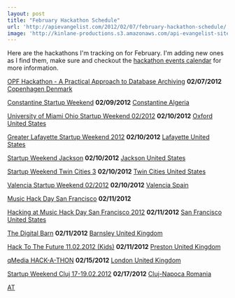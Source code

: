```yaml
---
layout: post
title: "February Hackathon Schedule"
url: 'http://apievangelist.com/2012/02/07/february-hackathon-schedule/'
image: 'http://kinlane-productions.s3.amazonaws.com/api-evangelist-site/blog/tag-cloud-hackathon.png'
---
```


Here are the hackathons I'm tracking on for February. I'm adding new ones as I find them, make sure and checkout the [hackathon events calendar][1] for more information.

[OPF Hackathon - A Practical Approach to Database Archiving][2]
**02/07/2012**
[Copenhagen
Denmark][2]

[Constantine Startup Weekend][3]
**02/09/2012**
[Constantine
Algeria][3]

[University of Miami Ohio Startup Weekend 02/2012][4]
**02/10/2012**
[Oxford
United States][4]

[Greater Lafayette Startup Weekend 2012][5]
**02/10/2012**
[Lafayette
United States][5]

[Startup Weekend Jackson][6]
**02/10/2012**
[Jackson
United States][6]

[Startup Weekend Twin Cities 3][7]
**02/10/2012**
[Twin Cities
United States][7]

[Valencia Startup Weekend 02/2012][8]
**02/10/2012**
[Valencia
Spain][8]

[Music Hack Day San Francisco][9]
**02/11/2012**



[Hacking at Music Hack Day San Francisco 2012][10]
**02/11/2012**
[San Francisco
United States][10]

[The Digital Barn][11]
**02/11/2012**
[Barnsley
United Kingdom][11]

[Hack To The Future 11.02.2012 (Kids)][12]
**02/11/2012**
[Preston
United Kingdom][12]

[qMedia HACK-A-THON][13]
**02/15/2012**
[London
United Kingdom][13]

[Startup Weekend Cluj 17-19.02.2012][14]
**02/17/2012**
[Cluj-Napoca
Romania][14]

[AT][15]

   [1]: /events/ (Hackathon events calendar)
   [2]: /events/opf_hackathon__a_practical_approach_to_database_archiving.php
   [3]: /events/constantine_startup_weekend.php
   [4]: /events/university_of_miami_ohio_startup_weekend_022012.php
   [5]: /events/greater_lafayette_startup_weekend_2012.php
   [6]: /events/startup_weekend_jackson.php
   [7]: /events/startup_weekend_twin_cities_3.php
   [8]: /events/valencia_startup_weekend_022012.php
   [9]: /events/music_hack_day_san_francisco.php
   [10]: /events/hacking_at_music_hack_day_san_francisco_2012.php
   [11]: /events/the_digital_barn.php
   [12]: /events/hack_to_the_future_11022012_kids.php
   [13]: /events/qmedia_hackathon.php
   [14]: /events/startup_weekend_cluj_1719022012.php
   [15]: /events/att_mobile_app_hackathon__dallas.php
